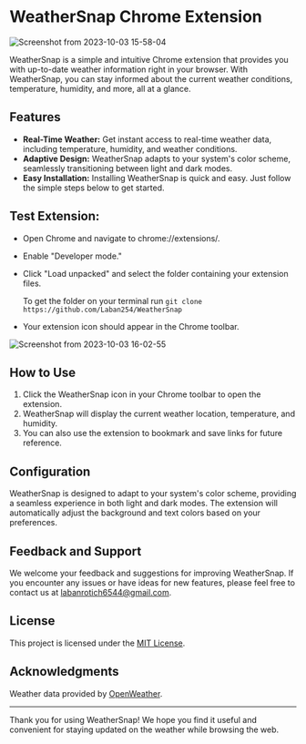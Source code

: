 # WeatherSnap Chrome Extension
![Screenshot from 2023-10-03 15-58-04](https://github.com/Laban254/WeatherSnap/assets/64686919/7510a426-0c2c-4329-a83d-9a93d266859e)


WeatherSnap is a simple and intuitive Chrome extension that provides you with up-to-date weather information right in your browser. With WeatherSnap, you can stay informed about the current weather conditions, temperature, humidity, and more, all at a glance.

## Features

- **Real-Time Weather:** Get instant access to real-time weather data, including temperature, humidity, and weather conditions.
- **Adaptive Design:** WeatherSnap adapts to your system's color scheme, seamlessly transitioning between light and dark modes.
- **Easy Installation:** Installing WeatherSnap is quick and easy. Just follow the simple steps below to get started.

## Test  Extension:

- Open Chrome and navigate to chrome://extensions/.
- Enable "Developer mode."
- Click "Load unpacked" and select the folder containing your extension files.
  
  To get the folder on your terminal run
  ``` git clone https://github.com/Laban254/WeatherSnap ```
- Your extension icon should appear in the Chrome toolbar.
  
![Screenshot from 2023-10-03 16-02-55](https://github.com/Laban254/WeatherSnap/assets/64686919/b403fc8b-9065-4132-88f3-d3339addf09c)

## How to Use

1. Click the WeatherSnap icon in your Chrome toolbar to open the extension.
2. WeatherSnap will display the current weather location, temperature, and humidity.
3. You can also use the extension to bookmark and save links for future reference.

## Configuration

WeatherSnap is designed to adapt to your system's color scheme, providing a seamless experience in both light and dark modes. The extension will automatically adjust the background and text colors based on your preferences.

## Feedback and Support

We welcome your feedback and suggestions for improving WeatherSnap. If you encounter any issues or have ideas for new features, please feel free to contact us at [labanrotich6544@gmail.com](labanrotich6544@gmail.com).

## License

This project is licensed under the [MIT License](LICENSE.md).

## Acknowledgments

Weather data provided by [OpenWeather](https://openweathermap.org/).

---

Thank you for using WeatherSnap! We hope you find it useful and convenient for staying updated on the weather while browsing the web.
